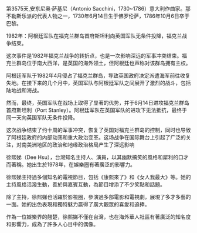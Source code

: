 第3575天,安东尼奥·萨基尼（Antonio Sacchini，1730~1786）意大利作曲家。那不勒斯乐派的代表人物之一，1730年6月14日生于佛罗伦萨，1786年10月6日卒于巴黎。

1982年：阿根廷军队在福克兰群岛首府斯坦利向英国军队无条件投降，福克兰战争结束。

这次事件是1982年福克兰战争的转折点，也是一次影响深远的军事冲突结束。福克兰群岛位于南大西洋，是英国的海外领土，但阿根廷也声称对该群岛拥有主权。

阿根廷军队于1982年4月侵占了福克兰群岛，导致英国政府决定派遣海军前往收复失地。在接下来的几个月中，英国军队与阿根廷军队之间展开了激烈的战斗，包括陆地战和海战。

然而，最终，英国军队在战场上取得了显著的优势，并于6月14日进攻福克兰群岛首府斯坦利（Port Stanley）。阿根廷军队在英国军队的进攻下无法抵抗，最终于同一天向英国军队无条件投降。

这次战争结束了约十周的军事冲突，恢复了英国对福克兰群岛的控制，同时也导致了阿根廷政府的内部动荡和重大政治变革。这场战争在国际舞台上引起了广泛的关注，对南美洲地区的政治和地缘政治格局产生了深远影响


徐熙娣（Dee Hsu），台灣知名主持人、演員，以其幽默搞笑的風格和犀利的口才而著稱。她出生於1978年，在娛樂圈有著廣泛的影響力。

徐熙娣主持過多個知名的電視節目，包括《康熙來了》和《女人我最大》等。她的主持風格活潑生動，善於與嘉賓互動，為節目增添了不少笑點和話題。

除了主持，徐熙娣也活躍於影視圈，參演過多部電影和電視劇，展現了多才多藝的一面。她的出色表現和獨特魅力贏得了廣大觀眾的喜愛和追捧。

作為一位娛樂界的翹楚，徐熙娣不僅在台灣，也在海外華人社區有著廣泛的知名度和影響力，成為了許多人心目中的偶像。